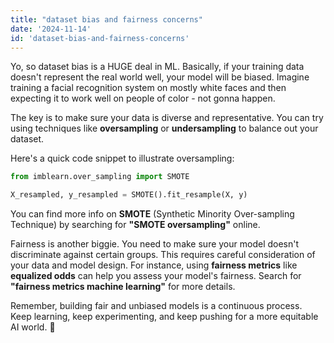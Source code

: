 ```yaml
---
title: "dataset bias and fairness concerns"
date: '2024-11-14'
id: 'dataset-bias-and-fairness-concerns'
---
```


Yo, so dataset bias is a HUGE deal in ML. Basically, if your training data doesn't represent the real world well, your model will be biased. Imagine training a facial recognition system on mostly white faces and then expecting it to work well on people of color - not gonna happen.

The key is to make sure your data is diverse and representative. You can try using techniques like **oversampling** or **undersampling** to balance out your dataset.

Here's a quick code snippet to illustrate oversampling:

```python
from imblearn.over_sampling import SMOTE

X_resampled, y_resampled = SMOTE().fit_resample(X, y)
```

You can find more info on **SMOTE** (Synthetic Minority Over-sampling Technique) by searching for **"SMOTE oversampling"** online.

Fairness is another biggie. You need to make sure your model doesn't discriminate against certain groups. This requires careful consideration of your data and model design. For instance, using **fairness metrics** like **equalized odds** can help you assess your model's fairness. Search for **"fairness metrics machine learning"** for more details.

Remember, building fair and unbiased models is a continuous process. Keep learning, keep experimenting, and keep pushing for a more equitable AI world. 💪
